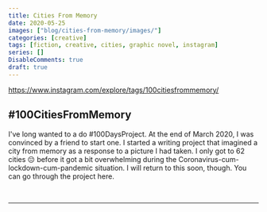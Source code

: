 ```yaml
---
title: Cities From Memory
date: 2020-05-25
images: ["blog/cities-from-memory/images/"]
categories: [creative]
tags: [fiction, creative, cities, graphic novel, instagram]
series: []
DisableComments: true
draft: true
---
```


https://www.instagram.com/explore/tags/100citiesfrommemory/

## \#100CitiesFromMemory
I've long wanted to a do #100DaysProject. At the end of March 2020, I was convinced by a friend to start one. I started a writing project that imagined a city from memory as a response to a picture I had taken. I only got to 62 cities 😔 before it got a bit overwhelming during the Coronavirus-cum-lockdown-cum-pandemic situation. I will return to this soon, though. You can go through the project here.

<br>

---